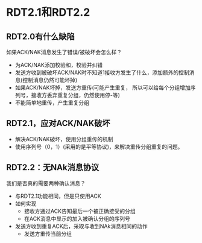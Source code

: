 # RDT2.1和RDT2.2


## RDT2.0有什么缺陷
如果ACK/NAK消息发生了错误/被破坏会怎么样？

- 为ACK/NAK添加校验和，校验并纠错
- 发送方收到被破坏ACK/NAK时不知道1接收方发生了什么，添加额外的控制消息(控制消息仍然可能坏掉)
- 如果ACK/NAK坏掉，发送方重传(可能产生重复， 所以可以给每个分组增加序列号，接收方丢弃重复分组，仍然使用停-等)
- 不能简单地重传，产生重复分组

## RDT2.1，应对ACK/NAK破坏
- 解决ACK/NAK破坏，使用分组重传的机制
- 使用序列号（0，1）(采用的是平等协议)，来解决重传分组重复的问题。

## RDT2.2：无NAk消息协议
我们是否真的需要两种确认消息？

- 与RDT2.1功能相同，但是只使用ACK
- 如何实现
    - 接收方通过ACK告知最后一个被正确接受的分组
    - 在ACK消息中显示的加入被确认分组的序列号
- 发送方收到重复ACK后，采取与收到NAk消息相同的动作
    - 发送方重传当前分组

